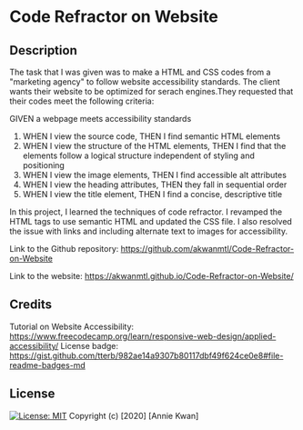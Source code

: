 # Code Refractor on Website

## Description 

The task that I was given was to make a HTML and CSS codes from a "marketing agency" to follow website accessibility standards. The client wants their website to be optimized for serach engines.They requested that their codes meet the following criteria:

GIVEN a webpage meets accessibility standards
1. WHEN I view the source code, THEN I find semantic HTML elements
2. WHEN I view the structure of the HTML elements, THEN I find that the elements follow a logical structure independent of styling and positioning
3. WHEN I view the image elements, THEN I find accessible alt attributes
4. WHEN I view the heading attributes, THEN they fall in sequential order
5. WHEN I view the title element, THEN I find a concise, descriptive title

In this project, I learned the techniques of code refractor. I revamped the HTML tags to use semantic HTML and updated the CSS file. I also resolved the issue with links and including alternate text to images for accessibility.

Link to the Github repository: https://github.com/akwanmtl/Code-Refractor-on-Website

Link to the website: https://akwanmtl.github.io/Code-Refractor-on-Website/

## Credits

Tutorial on Website Accessibility: https://www.freecodecamp.org/learn/responsive-web-design/applied-accessibility/
License badge: https://gist.github.com/tterb/982ae14a9307b80117dbf49f624ce0e8#file-readme-badges-md

## License

[![License: MIT](https://img.shields.io/badge/License-MIT-yellow.svg)](https://opensource.org/licenses/MIT)
Copyright (c) [2020] [Annie Kwan]
